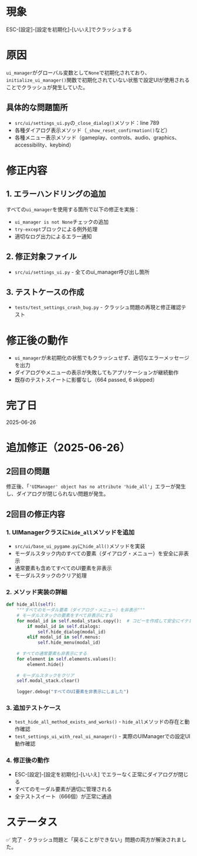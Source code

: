 # 現象

ESC-[設定]-[設定を初期化]-[いいえ]でクラッシュする

# 原因

`ui_manager`がグローバル変数として`None`で初期化されており、`initialize_ui_manager()`関数で初期化されていない状態で設定UIが使用されることでクラッシュが発生していた。

## 具体的な問題箇所

- `src/ui/settings_ui.py`の`_close_dialog()`メソッド：line 789
- 各種ダイアログ表示メソッド（`_show_reset_confirmation()`など）
- 各種メニュー表示メソッド（gameplay、controls、audio、graphics、accessibility、keybind）

# 修正内容

## 1. エラーハンドリングの追加

すべての`ui_manager`を使用する箇所で以下の修正を実施：

- `ui_manager is not None`チェックの追加
- `try-except`ブロックによる例外処理
- 適切なログ出力によるエラー通知

## 2. 修正対象ファイル

- `src/ui/settings_ui.py` - 全てのui_manager呼び出し箇所

## 3. テストケースの作成

- `tests/test_settings_crash_bug.py` - クラッシュ問題の再現と修正確認テスト

# 修正後の動作

- `ui_manager`が未初期化の状態でもクラッシュせず、適切なエラーメッセージを出力
- ダイアログやメニューの表示が失敗してもアプリケーションが継続動作
- 既存のテストスイートに影響なし（664 passed, 6 skipped）

# 完了日

2025-06-26

# 追加修正（2025-06-26）

## 2回目の問題

修正後、「`'UIManager' object has no attribute 'hide_all'`」エラーが発生し、ダイアログが閉じられない問題が発生。

## 2回目の修正内容

### 1. UIManagerクラスに`hide_all`メソッドを追加

- `src/ui/base_ui_pygame.py`に`hide_all()`メソッドを実装
- モーダルスタック内のすべての要素（ダイアログ・メニュー）を安全に非表示
- 通常要素も含めてすべてのUI要素を非表示
- モーダルスタックのクリア処理

### 2. メソッド実装の詳細

```python
def hide_all(self):
    """すべてのモーダル要素（ダイアログ・メニュー）を非表示"""
    # モーダルスタックの要素をすべて非表示にする
    for modal_id in self.modal_stack.copy():  # コピーを作成して安全にイテレート
        if modal_id in self.dialogs:
            self.hide_dialog(modal_id)
        elif modal_id in self.menus:
            self.hide_menu(modal_id)
    
    # すべての通常要素も非表示にする
    for element in self.elements.values():
        element.hide()
    
    # モーダルスタックをクリア
    self.modal_stack.clear()
    
    logger.debug("すべてのUI要素を非表示にしました")
```

### 3. 追加テストケース

- `test_hide_all_method_exists_and_works()` - `hide_all`メソッドの存在と動作確認
- `test_settings_ui_with_real_ui_manager()` - 実際のUIManagerでの設定UI動作確認

### 4. 修正後の動作

- ESC-[設定]-[設定を初期化]-[いいえ] でエラーなく正常にダイアログが閉じる
- すべてのモーダル要素が適切に管理される
- 全テストスイート（666個）が正常に通過

# ステータス

✅ 完了 - クラッシュ問題と「戻ることができない」問題の両方が解決されました。
